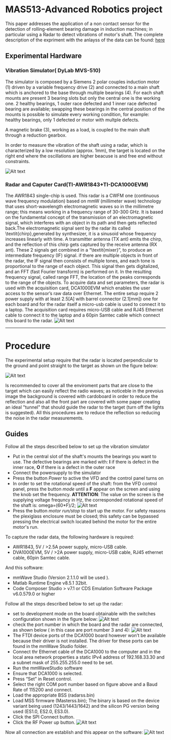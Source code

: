 # MAS513-Advanced Robotics project

This paper addresses the application of a non contact sensor for the detection of rolling-element bearing damage in induction machines; in particular using a Radar to detect vibrations of motor's shaft. The complete description of the expriment with the anlayss of the data can be found: 
[here](https://github.com/gianlucasalata-unipd/MAS513-Continuous_motors_health_monitoring/blob/main/Third_assignment.pdf)

## Experimental  Hardware

### Vibration Simulator( DyLab MVS-510)

The simulator is composed by a Siemens 2 polar couples induction motor (1) driven by a variable frequency drive (2) and connected to a main shaft which is anchored to the base through multiple bearings (4). For each shaft mounts are present 3 bearing slots but only the central one is the working one. 2 healthy bearings, 1 outer race defected  and 1 inner race defected bearing are available; swapping these bearings in the central position of the mounts is possible to simulate every working condition, for example: healthy bearings, only 1 defected or motor with multple defects. 

A magnetic brake (3), working as a load, is coupled to the main shaft through a reduction gearbox.

In order to measure the vibration of the shaft using a radar, which is characterized by a low resolution (approx. 1mm), the target is located on the right end where the oscillations are higher beacuse is and free end without constraints.

  ![Alt text](/img/vibration_simulator.png?raw=true)

### Radar and Caputer Card(TI-AWR1843+TI-DCA1000EVM)
The AWR1843 single-chip is used. This radar is a CWFM one (continuous wave frequency modulation) based on mmW (millimeter wave) technology that uses short-wavelength electromagnetic waves so in the millimetre range; this means working in a frequency range  of 30-300 GHz. 
 It is based on the fundamental concept of the transmission of an electromagnetic signal, which interferes with an object in its path and then gets reflected back.The electromagnetic signal sent by the radar its called \textit{chirp},generated by synthesizer, it is a sinusoid whose frequency increases linearly with time. A transmitter antenna (TX ant) emits the chirp, and the reflection of this chirp gets captured by the receive antenna (RX ant). These 2 signals get combined in a “\textit{mixer}”, to produce an intermediate frequency (IF) signal. 
if there are multiple objects  in front of the radar, the IF signal then consists of multiple tones, and each tone is proportional to the range of each object. This signal then gets digitalized, and an FFT (fast Fourier transform) is performed on it. In the resulting frequency signal, called range FFT, the location of the peaks corresponds to the range of the objects.
To acquire data and set parameters, the radar is used with the acquisition card, DCA1000EVM which  enables the user access to the sensor’s raw data over Ethernet.
The entire setup require 2 power supply with at least 2.5[A] with barrel connector (2.1[mm]) one for each board and for the radar itself a micro-usb cable is used to connect it to a laptop. The acquisition card requires micro-USB cable and RJ45 Ethernet cable to connect it to the laptop and a 60pin Samtec cable which connect this board to the radar.
 ![Alt text](/img/radar.jpg?raw=true)

 --------

# Procedure

The experimental setup require that the radar is located perpendicular to the ground and point straight to the target as shown un the figure below:

 ![Alt text](/img/experimental_setup.png?raw=true)

 Is recommended to cover all the enviroment parts that  are close to the target which  can easily reflect the radio waves; as noticeble in the prevoius image the background is covered with cardoboard in order to reduce the reflection and also all the front part are covered with some paper creating an ideal "tunnel" that should guide the radar to the target (turn off the lights is suggested). All this procedures are to reduce the reflection so reducing the noise in the radar measurements.
## Guides

Follow all the steps described below to set up the vibration simulator
- Put in the central slot of the shaft's mounts the bearings you want to use. The defective bearings are marked with: **I** if there is defect in the inner race, **O** if there is a defect in the outer race
- Connect the powersupply to the simulator
- Press the button _Power_ to active the VFD and the control panel turns on
- In order  to set the rotational speed of the shaft: from the VFD control panel, press the button _mode_ until a **F** appear on the screen and using the knob set the frequency. **ATTENTION**: The value on the screen is the supplying voltage frequncy in Hz, the corresponded rotational speed of the shaft is: omega=(60*F)/2;
 ![Alt text](/img/VFD.png?raw=true)
- Press the button _motor run/stop_ to start up the motor. For safety reasons the plexiglass enclosure must be closed; this safety can be bypassed pressing the electrical switch located behind the motor for the entire motor's run.

To capture the radar data, the following hardware is required:
-	AWR1843, 5V / >2.5A power supply, micro-USB cable.
- DVA1000EVM, 5V / >2A power supply, micro-USB cable, RJ45 ethernet cable, 60pin Samtec cable.

And this software:
-	mmWave Studio (Version 2.1.1.0 will be used ).
-	Matlab Runtime Engine v8.5.1 32bit.
-	Code Composer Studio > v7.1 or CDS Emulation Software Package v6.0.579.0 or higher


Follow all the steps described below to set up the radar:
-  set to development mode on the board obtainable with the switches configuration shown in the figure below:
 ![Alt text](/img/switches.png?raw=true)
- check the port number in which the board and the radar are connected, as shown below ( in this case are port number 3 and 4):
![Alt text](/img/ports.png?raw=true)
- The FTDI device ports of the DCA1000 board however won’t be available because their driver is not installed. The driver for these ports can be found in the mmWave Studio folder.
- Connect thr Ethernet cable of the DCA1000  to the computer and in the local area network properties a static IPv4 address of 192.168.33.30 and a subnet mask of 255.255.255.0 need to be set.
- Run the mmWaveStudio software
-  Ensure that DCA1000 is selected.
- Press “Set” in Reset control.
- Select the right COM port number based on figure above and a Baud Rate of 115200 and connect.
- Load the appropriate BSS (radarss.bin)
- Load MSS firmware (Masterss.bin); The binary is based on the device variant being used (1243/1443/1642) and the silicon PG version being used (ES1.0, ES2.0, ES3.0).
- Click the SPI Connect button.
- Click the RF Power up button.
 ![Alt text](/img/radar1.png?raw=true)
 
 Now all connection are establish and this appear on the software:
  ![Alt text](/img/status.png?raw=true)

